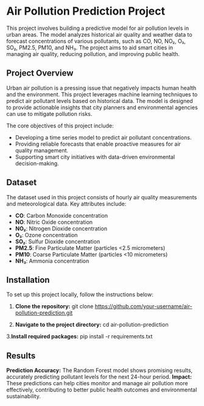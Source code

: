 # Air Pollution Prediction Project

This project involves building a predictive model for air pollution levels in urban areas. The model analyzes historical air quality and weather data to forecast concentrations of various pollutants, such as CO, NO, NO₂, O₃, SO₂, PM2.5, PM10, and NH₃. The project aims to aid smart cities in managing air quality, reducing pollution, and improving public health.

## Project Overview

Urban air pollution is a pressing issue that negatively impacts human health and the environment. This project leverages machine learning techniques to predict air pollutant levels based on historical data. The model is designed to provide actionable insights that city planners and environmental agencies can use to mitigate pollution risks.

The core objectives of this project include:

- Developing a time series model to predict air pollutant concentrations.
- Providing reliable forecasts that enable proactive measures for air quality management.
- Supporting smart city initiatives with data-driven environmental decision-making.

## Dataset

The dataset used in this project consists of hourly air quality measurements and meteorological data. Key attributes include:

- **CO**: Carbon Monoxide concentration
- **NO**: Nitric Oxide concentration
- **NO₂**: Nitrogen Dioxide concentration
- **O₃**: Ozone concentration
- **SO₂**: Sulfur Dioxide concentration
- **PM2.5**: Fine Particulate Matter (particles <2.5 micrometers)
- **PM10**: Coarse Particulate Matter (particles <10 micrometers)
- **NH₃**: Ammonia concentration

## Installation

To set up this project locally, follow the instructions below:

1. **Clone the repository:**
   git clone https://github.com/your-username/air-pollution-prediction.git
   
3. **Navigate to the project directory:**
   cd air-pollution-prediction
   
3.**Install required packages:** 
   pip install -r requirements.txt
   
## Results

**Prediction Accuracy:** The Random Forest model shows promising results, accurately predicting pollutant levels for the next 24-hour period.
**Impact:** These predictions can help cities monitor and manage air pollution more effectively, contributing to better public health outcomes and environmental sustainability.
